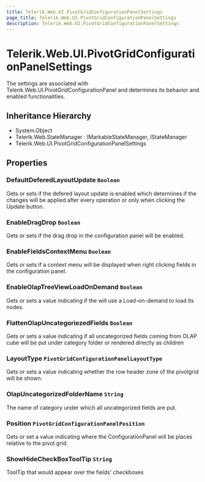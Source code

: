 ```yaml
---
title: Telerik.Web.UI.PivotGridConfigurationPanelSettings
page_title: Telerik.Web.UI.PivotGridConfigurationPanelSettings
description: Telerik.Web.UI.PivotGridConfigurationPanelSettings
---
```


# Telerik.Web.UI.PivotGridConfigurationPanelSettings

The settings are associated with Telerik.Web.UI.PivotGridConfigurationPanel and determines its behavior and enabled functionalities.

## Inheritance Hierarchy

* System.Object
* Telerik.Web.StateManager : IMarkableStateManager, IStateManager
* Telerik.Web.UI.PivotGridConfigurationPanelSettings

## Properties

###  DefaultDeferedLayoutUpdate `Boolean`

Gets or sets if the defered layout update is enabled which
            determines if the changes will be applied after every operation or
            only when clicking the Update button.

###  EnableDragDrop `Boolean`

Gets or sets if the drag drop in the configuration panel
            will be enabled.

###  EnableFieldsContextMenu `Boolean`

Gets or sets if a context menu will be displayed when
            right clicking fields in the configuration panel.

###  EnableOlapTreeViewLoadOnDemand `Boolean`

Gets or sets a value indicating if the  will use a
            Load-on-demand to load its nodes.

###  FlattenOlapUncategoriezedFields `Boolean`

Gets or sets a value indicating if all uncategorized fields coming from OLAP cube will be put under category folder or rendered directly as children

###  LayoutType `PivotGridConfigurationPanelLayoutType`

Gets or sets a value indicating whether the row header zone of the pivotgrid will be
            shown.

###  OlapUncategorizedFolderName `String`

The name of category under which all uncategorized fields are put.

###  Position `PivotGridConfigurationPanelPosition`

Gets or set a value indicating where the ConfigurationPanel will be
            places relative to the pivot grid.

###  ShowHideCheckBoxToolTip `String`

ToolTip that would appear over the fields' checkboxes

